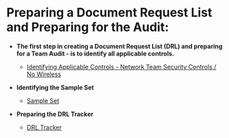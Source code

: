 <h1>Preparing a Document Request List and Preparing for the Audit:</a> <a </a></h1>

- <b>The first step in creating a Document Request List (DRL) and preparing for a Team Audit - is to identify all applicable controls.</b>
  - [Identifying Applicable Controls - Network Team Security Controls / No Wireless](https://docs.google.com/spreadsheets/d/1jtcM-hf5CwhY1WEVZdYTtFJOhkrU_WorBfVVmtjn--E/edit?usp=sharing)
 
- <b>Identifying the Sample Set</b>
    - [Sample Set](https://docs.google.com/spreadsheets/d/1pgyXdIXwfMBDIt_NAAqHMeY6ZEUS31LDQGZvfrBcrC8/edit?usp=sharing)

- <b>Preparing the DRL Tracker</b>
    - [DRL Tracker](https://docs.google.com/spreadsheets/d/1EUppdDr_pPWxIM5qsUPFHwPavonyYGY3Wo_M7Bv3jxA/edit?usp=sharing)
